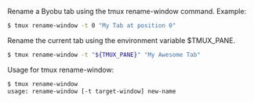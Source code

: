 Rename a Byobu tab using the tmux rename-window command. Example:
```bash
$ tmux rename-window -t 0 "My Tab at position 0"
```
Rename the current tab using the environment variable $TMUX_PANE.
```bash
$ tmux rename-window -t "${TMUX_PANE}" "My Awesome Tab"
```
Usage for tmux rename-window:
```bash
$ tmux rename-window
usage: rename-window [-t target-window] new-name
```